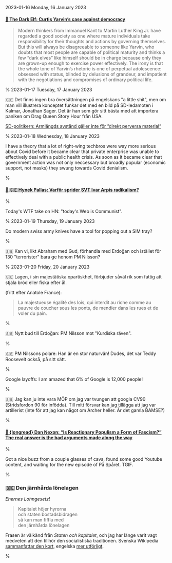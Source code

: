 2023-01-16 Monday, 16 January 2023

#### [🔗 The Dark Elf: Curtis Yarvin’s case against democracy](https://www.commonwealmagazine.org/curtis-yarvin-thiel-carlyle-monarchism-reactionary)

> Modern thinkers from Immanuel Kant to Martin Luther King Jr. have regarded a good society as one where mature individuals take responsibility for their thoughts and actions by governing themselves. But this will always be disagreeable to someone like Yarvin, who doubts that most people are capable of political maturity and thinks a few “dark elves” like himself should be in charge because only they are grown-up enough to exercise power effectively. The irony is that the whole tone of Yarvin’s rhetoric is one of perpetual adolescence: obsessed with status, blinded by delusions of grandeur, and impatient with the negotiations and compromises of ordinary political life. 

%
2023-01-17 Tuesday, 17 January 2023

&#x1F1F8;&#x1F1EA; Det finns ingen bra översättningen på engelskans "a little shit", men om man vill illustrera konceptet funkar det med en bild på SD-ledamoten i Kalmar, Jonathan Sager. Det är han som gör sitt bästa med att importera paniken om Drag Queen Story Hour från USA.

[SD-politikern: Armlängds avstånd gäller inte för ”direkt perversa material”](https://www.svt.se/kultur/sd-politikern-armlangds-avstand-galler-inte-for-direkt-perversa-material)

%
2023-01-18 Wednesday, 18 January 2023

I have a theory that a lot of right-wing techbros were way more serious about Covid before it became clear that private enterprise was unable to effectively deal with a public health crisis. As soon as it became clear that government action was not only neccessary but broadly popular (economic support, not masks) they swung towards Covid denialism. 

%

#### [🔗 &#x1F1F8;&#x1F1EA; Hynek Pallas: Varför sprider SVT Ivar Arpis radikalism?](https://www.expressen.se/kultur/hynek-pallas/falsk-balans-om-dragqueens/)

%

Today's WTF take on HN: "today's Web is Communist".

%
2023-01-19 Thursday, 19 January 2023

Do modern swiss army knives have a tool for popping out a SIM tray?

%

&#x1F1F8;&#x1F1EA; Kan vi, likt Abraham med Gud, förhandla med Erdoğan och istället för 130 "terrorister" bara ge honom PM Nilsson? 

%
2023-01-20 Friday, 20 January 2023

&#x1F1F8;&#x1F1EA; Lagen, i sin majestätiska opartiskhet, förbjuder såväl rik som fattig att stjäla bröd eller fiska efter ål.

(fritt efter Anatole France):

> La majestueuse égalité des lois, qui interdit au riche comme au pauvre de coucher sous les ponts, de mendier dans les rues et de voler du pain.

%

&#x1F1F8;&#x1F1EA; Nytt bud till Erdoğan: PM Nilsson mot "Kurdiska räven".

%

&#x1F1F8;&#x1F1EA; PM Nilssons polare: Han är en stor naturvän! Dudes, det var Teddy Roosevelt också, på sitt sätt. 

%

Google layoffs: I am amazed that 6% of Google is 12,000 people! 

%

&#x1F1F8;&#x1F1EA; Jag kan ju inte vara MÖP om jag var tvungen att googla CV90 (Stridsfordon 90 för infödda). Till mitt försvar kan jag tillägga att jag var artillerist (inte för att jag kan något om Archer heller. Är det gamla BAMSE?)

%

#### [🔗 {longread} Dan Nexon: “Is Reactionary Populism a Form of Fascism?” The real answer is the bad arguments made along the way](https://www.lawyersgunsmoneyblog.com/2023/01/is-reactionary-populism-a-form-of-fascism-the-real-answer-is-the-bad-arguments-made-along-the-way)

%

Got a nice buzz from a couple glasses of cava, found some good Youtube content, and waiting for the new episode of På Spåret. TGIF.

%

### &#x1F1F8;&#x1F1EA; Den järnhårda lönelagen

*Ehernes Lohngesetz*!

> Kapitalet höjer hyrorna   
  och staten bostadsbidragen  
  så kan man fiffla med   
  den järnhårda lönelagen 
  
Frasen är välkänd från *Staten och kapitalet*, och jag har länge varit vagt medveten att den tillhör den socialistiska traditionen. Svenska Wikipedia [sammanfattar den kort](https://sv.m.wikipedia.org/wiki/J%C3%A4rnh%C3%A5rda_l%C3%B6nelagen), engelska [mer utförligt](https://en.wikipedia.org/wiki/Iron_law_of_wages).

%
